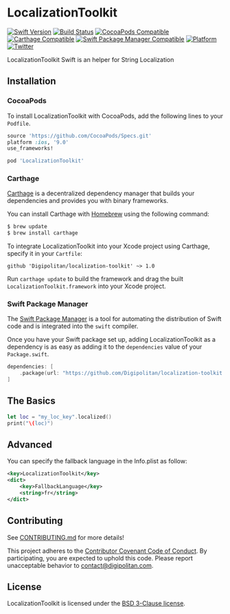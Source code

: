 LocalizationToolkit
=================================

[![Swift Version](https://img.shields.io/badge/swift-5.0-orange.svg?style=flat)](https://developer.apple.com/swift/)
[![Build Status](https://travis-ci.org/Digipolitan/localization-toolkit.svg?branch=master)](https://travis-ci.org/Digipolitan/localization-toolkit)
[![CocoaPods Compatible](https://img.shields.io/cocoapods/v/LocalizationToolkit.svg)](https://img.shields.io/cocoapods/v/LocalizationToolkit.svg)
[![Carthage Compatible](https://img.shields.io/badge/carthage-compatible-brightgreen.svg?style=flat)](https://github.com/Carthage/Carthage)
[![Swift Package Manager Compatible](https://img.shields.io/badge/swift%20package%20manager-compatible-brightgreen.svg?style=flat)](https://swift.org/package-manager/)
[![Platform](https://img.shields.io/cocoapods/p/LocalizationToolkit.svg?style=flat)](http://cocoadocs.org/docsets/LocalizationToolkit)
[![Twitter](https://img.shields.io/badge/twitter-@Digipolitan-blue.svg?style=flat)](http://twitter.com/Digipolitan)

LocalizationToolkit Swift is an helper for String Localization

## Installation

### CocoaPods

To install LocalizationToolkit with CocoaPods, add the following lines to your `Podfile`.

```ruby
source 'https://github.com/CocoaPods/Specs.git'
platform :ios, '9.0'
use_frameworks!

pod 'LocalizationToolkit'
```

### Carthage

[Carthage](https://github.com/Carthage/Carthage) is a decentralized dependency manager that builds your dependencies and provides you with binary frameworks.

You can install Carthage with [Homebrew](http://brew.sh/) using the following command:

```bash
$ brew update
$ brew install carthage
```

To integrate LocalizationToolkit into your Xcode project using Carthage, specify it in your `Cartfile`:

```
github 'Digipolitan/localization-toolkit' ~> 1.0
```

Run `carthage update` to build the framework and drag the built `LocalizationToolkit.framework` into your Xcode project.

### Swift Package Manager

The [Swift Package Manager](https://swift.org/package-manager/) is a tool for automating the distribution of Swift code and is integrated into the `swift` compiler.

Once you have your Swift package set up, adding LocalizationToolkit as a dependency is as easy as adding it to the `dependencies` value of your `Package.swift`.

```swift
dependencies: [
    .package(url: "https://github.com/Digipolitan/localization-toolkit.git", from: "1.0.0")
]
```

## The Basics

```swift
let loc = "my_loc_key".localized()
print("\(loc)")
```

## Advanced

You can specify the fallback language in the Info.plist as follow:

```xml
<key>LocalizationToolkit</key>
<dict>
	<key>FallbackLanguage</key>
	<string>fr</string>
</dict>
```

## Contributing

See [CONTRIBUTING.md](CONTRIBUTING.md) for more details!

This project adheres to the [Contributor Covenant Code of Conduct](CODE_OF_CONDUCT.md).
By participating, you are expected to uphold this code. Please report
unacceptable behavior to [contact@digipolitan.com](mailto:contact@digipolitan.com).

## License

LocalizationToolkit is licensed under the [BSD 3-Clause license](LICENSE).
